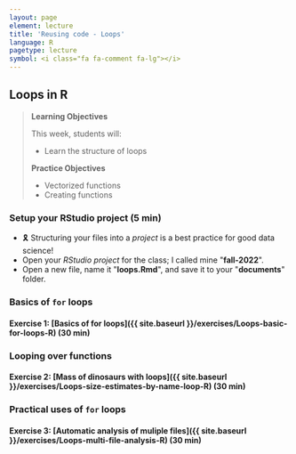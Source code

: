 ```yaml
---
layout: page
element: lecture
title: 'Reusing code - Loops'
language: R
pagetype: lecture
symbol: <i class="fa fa-comment fa-lg"></i>
---
```


## Loops in R

> **Learning Objectives**
>
> This week, students will:
> - Learn the structure of loops
>
> **Practice Objectives**
> - Vectorized functions
> - Creating functions
>
<!-- > **Non Objectives**
> -
> -
> -->


### Setup your RStudio project (5 min)

- 🎗️ Structuring your files into a _project_ is a best practice for good data science!
- Open your _RStudio project_ for the class; I called mine "**fall-2022**".
- Open a new file, name it "**loops.Rmd**", and save it to your "**documents**" folder.

### Basics of `for` loops

#### Exercise 1: [Basics of for loops]({{ site.baseurl }}/exercises/Loops-basic-for-loops-R) (30 min)

<!-- https://datacarpentry.org/semester-biology/exercises/Loops-basic-for-loops-R/ -->

### Looping over functions

#### Exercise 2: [Mass of dinosaurs with loops]({{ site.baseurl }}/exercises/Loops-size-estimates-by-name-loop-R) (30 min)

<!-- https://datacarpentry.org/semester-biology/exercises/Loops-size-estimates-by-name-loop-R/ -->

### Practical uses of `for` loops

#### Exercise 3: [Automatic analysis of muliple files]({{ site.baseurl }}/exercises/Loops-multi-file-analysis-R) (30 min)

<!-- https://datacarpentry.org/semester-biology/exercises/Loops-multi-file-analysis-R/ -->



<!-- https://github.com/datacarpentry/semester-biology/blob/main/exercises/Functions-string-data-R.md -->
